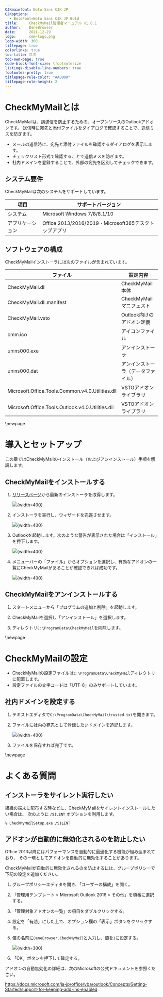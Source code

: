 ```yaml
---
CJKmainfont: Noto Sans CJK JP
CJKoptions:
  - BoldFont=Noto Sans CJK JP Bold
title:     CheckMyMail管理者マニュアル v1.0.1
author:    DeneBrowser
date:      2021-12-29
logo:      cmm-logo.png
logo-width: 300
titlepage: true
colorlinks: true
toc-title: 目次
toc-own-page: true
code-block-font-size: \footnotesize
listings-disable-line-numbers: true
footnotes-pretty: true
titlepage-rule-color: "AA0000"
titlepage-rule-height: 2
---
```


# CheckMyMailとは

CheckMyMailは、誤送信を防止するための、オープンソースのOutlookアドオンです。
送信時に宛先と添付ファイルをダイアログで確認することで、送信ミスを防ぎます。

 * メールの送信時に、宛先と添付ファイルを確認するダイアログを表示します。
 * チェックリスト形式で確認することで送信ミスを防ぎます。
 * 社内ドメインを登録することで、外部の宛先を区別してチェックできます。

## システム要件

CheckMyMailは次のシステムをサポートしています。

 | 項目             | サポートバージョン |
 | ---------------- | ------------------ |
 | システム         | Microsoft Windows 7/8/8.1/10 |
 | アプリケーション | Office 2013/2016/2019・Microsoft365デスクトップアプリ |

## ソフトウェアの構成

CheckMyMailインストーラには次のファイルが含まれています。

| ファイル                 |  設定内容                           |
| ------------------------ | ----------------------------------- |
| CheckMyMail.dll          | CheckMyMail本体                     |
| CheckMyMail.dll.manifest | CheckMyMailマニフェスト             |
| CheckMyMail.vsto         | Outlook向けのアドオン定義           |
| cmm.ico                  | アイコンファイル                    |
| unins000.exe             | アンインストーラ                    |
| unins000.dat             | アンインストーラ（データファイル）  |
| Microsoft.Office.Tools.Common.v4.0.Utilities.dll | VSTOアドオンライブラリ |
| Microsoft.Office.Tools.Outlook.v4.0.Utilities.dll | VSTOアドオンライブラリ |

\newpage

# 導入とセットアップ

この章ではCheckMyMailのインストール（およびアンインストール）手順を解説します。

## CheckMyMailをインストールする

1. [リリースページ](https://github.com/DeneBrowser/CheckMyMail/releases/)から最新のインストーラを取得します。

   ![](download.png){width=400}

2. インストーラを実行し、ウィザードを完遂させます。

   ![](installer.png){width=400}

3. Outlookを起動します。次のような警告が表示された場合は「インストール」を押下します。

   ![](warning.png){width=400}

4. メニューバーの「ファイル」からオプションを選択し、有効なアドオンの一覧にCheckMyMailがあることが確認できれば成功です。

   ![](option.png){width=400}

## CheckMyMailをアンインストールする

 1. スタートメニューから「プログラムの追加と削除」を起動します。

 2. CheckMyMailを選択し「アンインストール」を選択します。

 3. ディレクトリ`C:\ProgramData\CheckMyMail`を削除します。

\newpage

# CheckMyMailの設定

 * CheckMyMailの設定ファイルは`C:\ProgramData\CheckMyMail`ディレクトリに配置します。
 * 設定ファイルの文字コードは「UTF-8」のみサポートしています。

## 社内ドメインを設定する

 1. テキストエディタで`C:\ProgramData\CheckMyMail\trusted.txt`を開きます。

 2. ファイルに社内の宛先として登録したいドメインを追記します。

    ![](trusted.png){width=400}

 3. ファイルを保存すれば完了です。

\newpage

# よくある質問

## インストーラをサイレント実行したい

組織の端末に配布する時などに、CheckMyMailをサイレントインストールしたい場合は、
次のように `/SILENT` オプションを利用します。

```
% CheckMyMailSetup.exe /SILENT
```

## アドオンが自動的に無効化されるのを防止したい

Office 2013以降にはパフォーマンスを自動的に最適化する機能が組み込まれており、
その一環としてアドオンを自動的に無効化することがあります。

CheckMyMailが自動的に無効化されるのを防止するには、グループポリシーで下記の設定を追加ください。

 1. グループポリシーエディタを開き、「ユーザーの構成」を開く。

 2. 「管理用テンプレート > Microsoft Outlook 2016 > その他」を順番に選択する。

 3. 「管理対象アドオンの一覧」の項目をダブルクリックする。

 4. 設定を「有効」にした上で、オプション欄の「表示」ボタンをクリックする。

 5. 値の名前に`DeneBrowser.CheckMyMail`と入力し、値を`1`に設定する。

    ![](resiliency.png){width=300}

 6. 「OK」ボタンを押下して確定する。

アドオンの自動無効化の詳細は、次のMicrosoftの公式ドキュメントを参照ください。

https://docs.microsoft.com/ja-jp/office/vba/outlook/Concepts/Getting-Started/support-for-keeping-add-ins-enabled
